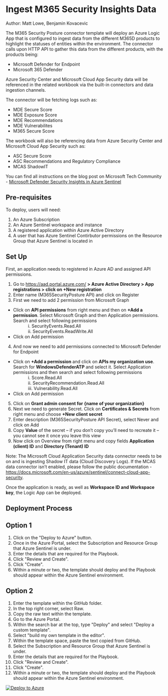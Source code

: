 # Ingest M365 Security Insights Data
Author: Matt Lowe, Benjamin Kovacevic

The M365 Security Posture connector template will deploy an Azure Logic App that is configured to ingest data from the different M365D products to highlight the statuses of entities within the environment. The connector calls upon HTTP API to gather this data from the different products, with the products being:
- Microsoft Defender for Endpoint
- Microsoft 365 Defender

Azure Security Center and Microsoft Cloud App Security data will be referenced in the related workbook via the built-in connectors and data ingestion channels.

The connector will be fetching logs such as:
- MDE Secure Score
- MDE Exposure Score
- MDE Recommendations
- MDE Vulnerabilites
- M365 Secure Score

The workbook will also be referencing data from Azure Security Center and Microsoft Cloud App Security such as:
- ASC Secure Score
- ASC Recommendations and Regulatory Compliance
- MCAS ShadowIT

You can find all instructions on the blog post on Microsoft Tech Community - [Microsoft Defender Security Insights in Azure Sentinel](https://techcommunity.microsoft.com/t5/azure-sentinel/microsoft-defender-security-insights-in-azure-sentinel/ba-p/2359705)

## **Pre-requisites**

To deploy, users will need:
1. An Azure Subscription
2. An Azure Sentinel workspace and instance
3. A registered application within Azure Active Directory
4. A user that has Azure Sentinel Contirbutor permissions on the Resource Group that Azure Sentinel is located in

## **Set Up**
First, an application needs to registered in Azure AD and assigned API permissions.
1.	Go to https://aad.portal.azure.com/ <strong>> Azure Active Directory > App registrations > click on +New registration</strong>
2.	Enter name (M365SecurityPosture API) and click on Register
3.	First we need to add 2 permission from Microsoft Graph<br>
- Click on <strong>API permissions</strong> from right menu and then on <strong>+Add a permission</strong>. Select Microsoft Graph and then Application permissions. Search and select following permissions <br>
&nbsp;&nbsp;&nbsp;&nbsp;&nbsp;&nbsp;&nbsp;&nbsp;&nbsp;&nbsp;&nbsp;&nbsp;i.	SecurityEvents.Read.All<br>
&nbsp;&nbsp;&nbsp;&nbsp;&nbsp;&nbsp;&nbsp;&nbsp;&nbsp;&nbsp;&nbsp;&nbsp;ii.	SecurityEvents.ReadWrite.All<br>
- Click on Add permission
4.	And now we need to add permissions connected to Microsoft Defender for Endpoint<br>
- Click on <strong>+Add a permission</strong> and click on <strong>APIs my organization use</strong>. Search for <strong>WindowsDefenderATP</strong> and select it. Select Application permissions and then search and select following permissions <br>
&nbsp;&nbsp;&nbsp;&nbsp;&nbsp;&nbsp;&nbsp;&nbsp;&nbsp;&nbsp;&nbsp;&nbsp;i.	Score.Read.All<br>
&nbsp;&nbsp;&nbsp;&nbsp;&nbsp;&nbsp;&nbsp;&nbsp;&nbsp;&nbsp;&nbsp;&nbsp;ii.	SecurityRecommendation.Read.All <br>
&nbsp;&nbsp;&nbsp;&nbsp;&nbsp;&nbsp;&nbsp;&nbsp;&nbsp;&nbsp;&nbsp;&nbsp;iii.	Vulnerability.Read.All<br>
- Click on Add permission
5.	Click on <strong>Grant admin consent for {name of your organization}</strong>
6.	Next we need to generate Secret. Click on <strong>Certificates & Secrets</strong> from right menu and choose <strong>+New client secret</strong>
7.	Enter description (M365SecurityPosture API Secret), select Never and click on Add
8.	Copy <strong>Value</strong> of the secret – if you don’t copy you’ll need to recreate it – you cannot see it once you leave this view
9.	Now click on Overview from right menu and copy fields <strong>Application (client) ID</strong> and <strong>Directory (Tenant) ID</strong>


Note: The Microsoft Cloud Application Security data connector needs to be on and is ingesting Shadow IT data (Cloud Discovery Logs). If the MCAS data connector isn’t enabled, please follow the public documentation - https://docs.microsoft.com/en-us/azure/sentinel/connect-cloud-app-security.

Once the application is ready, as well as <strong>Workspace ID and Workspace key</strong>, the Logic App can be deployed. 

## **Deployment Process**
## **Option 1**
1. Click on the "Deploy to Azure" button.
2. Once in the Azure Portal, select the Subscription and Resource Group that Azure Sentinel is under.
3. Enter the details that are required for the Playbook.
4. Click "Review and Create".
5. Click "Create".
6. Within a minute or two, the template should deploy and the Playbook should appear within the Azure Sentinel environment. 

## **Option 2**
1. Enter the template within the GitHub folder.
2. In the top right corner, select Raw.
3. Copy the raw text within the template.
4. Go to the Azure Portal.
5. Within the search bar at the top, type "Deploy" and select "Deploy a custom template".
6. Select "build my own template in the editor".
7. Within the template space, paste the text copied from GitHub.
8. Select the Subscription and Resource Group that Azure Sentinel is under.
9. Enter the details that are required for the Playbook.
10. Click "Review and Create".
11. Click "Create".
12. Within a minute or two, the template should deploy and the Playbook should appear within the Azure Sentinel environment. 

[![Deploy to Azure](https://aka.ms/deploytoazurebutton)](https://portal.azure.com/#create/Microsoft.Template/uri/https%3A%2F%2Fraw.githubusercontent.com%2FAzure%2FAzure-Sentinel%2Fmaster%2FPlaybooks%2FM365-Security-Posture%2Fazuredeploy.json)

